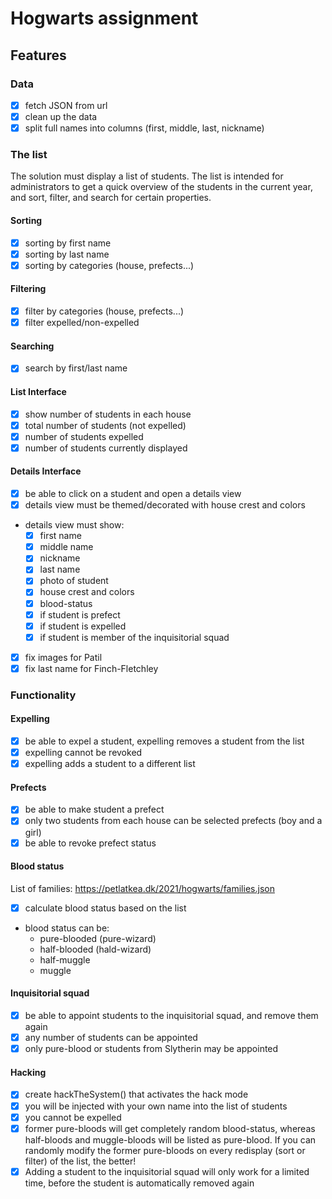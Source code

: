# Hogwarts assignment

## Features

### Data

- [x] fetch JSON from url
- [x] clean up the data
- [x] split full names into columns (first, middle, last, nickname)

### The list

The solution must display a list of students. The list is intended for administrators to get a quick
overview of the students in the current year, and sort, filter, and search for certain properties.

#### Sorting

- [x] sorting by first name
- [x] sorting by last name
- [x] sorting by categories (house, prefects...)

#### Filtering

- [x] filter by categories (house, prefects...)
- [x] filter expelled/non-expelled

#### Searching

- [x] search by first/last name

#### List Interface

- [x] show number of students in each house
- [x] total number of students (not expelled)
- [x] number of students expelled
- [x] number of students currently displayed

#### Details Interface

- [x] be able to click on a student and open a details view
- [x] details view must be themed/decorated with house crest and colors
- details view must show:
  - [x] first name
  - [x] middle name
  - [x] nickname
  - [x] last name
  - [x] photo of student
  - [x] house crest and colors
  - [x] blood-status
  - [x] if student is prefect
  - [x] if student is expelled
  - [x] if student is member of the inquisitorial squad
- [x] fix images for Patil
- [x] fix last name for Finch-Fletchley

### Functionality

#### Expelling

- [x] be able to expel a student, expelling removes a student from the list
- [x] expelling cannot be revoked
- [x] expelling adds a student to a different list

#### Prefects

- [x] be able to make student a prefect
- [x] only two students from each house can be selected prefects (boy and a girl)
- [x] be able to revoke prefect status

#### Blood status

List of families:
https://petlatkea.dk/2021/hogwarts/families.json

- [x] calculate blood status based on the list
- blood status can be:
  - pure-blooded (pure-wizard)
  - half-blooded (hald-wizard)
  - half-muggle
  - muggle

#### Inquisitorial squad

- [x] be able to appoint students to the inquisitorial squad, and remove them again
- [x] any number of students can be appointed
- [x] only pure-blood or students from Slytherin may be appointed

#### Hacking

- [x] create hackTheSystem() that activates the hack mode
- [x] you will be injected with your own name into the list of students
- [x] you cannot be expelled
- [x] former pure-bloods will get completely
      random blood-status, whereas half-bloods and muggle-bloods will be listed as pure-blood.
      If you can randomly modify the former pure-bloods on every redisplay (sort or filter)
      of the list, the better!
- [x] Adding a student to the inquisitorial squad will only work for a limited time, before
      the student is automatically removed again
